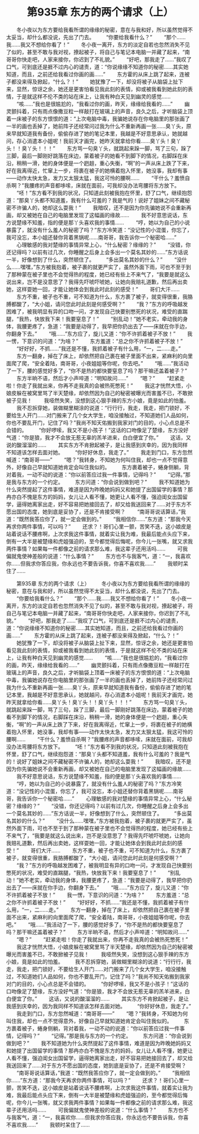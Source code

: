 # 　　第935章 东方的两个请求（上）
　　冬小夜以为东方要给我看所谓的缘缘的秘密，意在与我和好，所以虽然觉得不太妥当，却什么都没说，先出了门去。
　　“你要给我看什么？”
　　“那个……我……我又不想给你看了！”
　　冬小夜一离开，东方的淡定自若也忽然消失不见了似的，甚至不敢与我对视，撩起被子，将自己与笔记本电脑一并藏了起来，“南哥哥你快走吧，人家来接你，你迟到了不礼貌。”
　　“好吧，那我走了……”我叹了口气，可到底还是捱不过内心的谴责，道：“你说缘缘不知道你的秘密……其实她知道，而且，之前还给我看过你画的画……”
　　东方霍的从床上跳了起来，连被子都没来得及掀起，“什么？！”
　　她犹豫了一下，却没将被子从脑袋上扯下来，显然，惊讶之余，她还是更害怕看见我此刻的表情，抑或被我看到她此刻的表情，于是就这样不伦不类的站在床上，让我有种白天见到幽灵的感觉……
　　“咳……”我也是很尴尬的，“我看过你的画，昨天，缘缘给我看的……”
　　幽灵颤抖着，只有雨点像撒豆粒一样敲打在玻璃上的声音，良久之后，才听脑袋上顶着一床被子的东方恨恨的道：“上次电脑中毒，我骗她说存在你电脑里的那张画了一半的画也丢掉了，她前阵子还经常问过我为什么不重新再画一张……臭丫头，原来早就知道我有备份，偷偷存进了她的笔记本里，我越是不好意思承认，她就越问，存心消遣本小姐呢！我前天才画完，她昨天就拿给你看……臭丫头！臭丫头！！臭丫头！！！”
　　东方骂一句臭丫头，就跳起来跺一脚，骂了三句，跺了三脚，最后一脚刚好跳落在床边，蒙着被子的她看不到脚下的情况，右脚踩在床沿，稍稍一滑，她的身体便是一个趔趄，重心失衡，“啊”的一声从床上跌了下来，好在我离得近，忙窜上一步，将裹在被子的她横着抱入怀里，她没事，我却有事——动作太快太急，发力又太狠太猛，我这可怜的腰啊……
　　“干什么？羞愤自杀啊？”我腰疼的声音都哆嗦，床就在面前，可我却没办法弯腰将东方放下。
　　“呸！”东方看不到我的状况，只知道此刻被我抱在怀里，舒了口气，继续抱怨道：“那臭丫头都不知道羞，我有什么可羞的？我是气的！说好了姐妹之间不藏秘密不许骗人的，她却这么耍我！”
　　我暗叹，还不是因为你先骗她说不会重新再画，却又被她在自己的电脑里发现了这幅画的缘故……
　　我不好意思说话，东方说楚缘不知羞，指的便是那丫头喜欢我的事情……
　　“哼，她以为自己的小说暴露了，就没有什么羞人的秘密了吗？”东方冷笑道：“没记性的小混蛋，你忘了，我可没忘，本小姐还替你背着黑锅呢……南哥哥，我告诉你一个秘密哈……”
　　心理敏感的我对楚缘的事情异常上心，“什么秘密？缘缘的？”
　　“没错，你还记得吗？以前有过几次，你睡醒之后身上会多出一个莫名其妙的……”东方话说一半，好像想到了什么，突然顿住了。
　　“多出莫名其妙的什么？”
　　“没什么……嘿嘿，”东方被我抱着，被子裹的就更严实了，虽然外面下雨，可也不至于到了那种蒙在被子里也不会觉得热的程度，她已经有些上不来气了，“我要是就这么说出来，岂不是没意思了？我得先吓唬吓唬她，让她向我赔礼道歉，然后再出卖她，这样耍她一回，才能让她体会到我此时此刻的感受！”
　　哥们大汗……
　　东方不重，被子也不重，可不知道为什么，东方裹了被子，就变得很重，我胳膊都酸了，“大小姐，请问您此时此刻是何感受啊？”
　　“我？”东方的呼吸越发困难了，被我明显有异的口吻一问，才发现自己快要别憋死的状况，难受的直踹腿，“我热，快放我下来！我要窒息了！”
　　“别乱动！”她不老实，牵动我的身体，我腰更疼了，急道：“我要是动得了，我早把你扔出去了——床就在你手边，你翻身下去。”
　　“哦……”东方应了，旋儿又道：“你不许抓着被子不放！”
　　我一愣，下意识的问道：“为啥？”
　　东方羞道：“总之你不许抓着被子不放！”
　　“好好好，不抓……”我还是不懂，我抓着被子有什么用，“一，二……走。”
　　东方一翻身，掉在了床上，却依然把自己裹在被子里面不出来，紧麻利的向里面爬了爬，“安全着陆，南哥哥，小夜姐姐等你呢，你去吧。”
　　“哦……”我活动了一下，腰的感觉好多了，“你不是热的都快要窒息了吗？那干嘛还盖着被子？”
　　东方半晌不语，然后才小声啐道：“明知故问……”
　　“嗯？”
　　“赶紧走啦！你走了我就出来，你再不走我真的会被热死憋死！”
　　我这才恍然大悟，小娘皮躲在被窝里骂了半天楚缘，却依然因为自己的秘密被曝光而害羞不已，不敢掀被子见我！
　　我哑然失笑，没想到这心狠手辣的东方小娘，竟是如此的怕羞。
　　我不忍拆穿她，装做糊里糊涂的说道：“行行行，我走，我走，把门锁好，不要给生人开门……对门搬来了几个女大学生，咱没接触过，不知道她们人品如何，你也不要乱开门，记住了吗？”我尚不知天佑搬到我家对门的目的，小心点总是不会错的。
　　“你好啰嗦，我又不是小孩子！”这话的口吻像足了楚缘，东方没好气道：“你是狼，我才不会放无惹无辜的羔羊进来，白白便宜了你。”
　　这话，又说的酸溜溜的……
　　其实东方不肯掀起被子，是让我感到庆幸的，因为我同样不知道该怎样去面对她。
　　“你好好休息，我走了。”
　　我走到门口，东方忽然喊道：“南哥哥——”
　　“嗯？”我转身，不知她为何叫住我，却也一点不觉得意外，好像自己早就知道她肯定会叫住我似的。
　　东方裹着被子，蜷身侧躺，背对着我，一动不动的说道：“你以前答应过我一件事情，记得吗？”
　　“记得。”那是我与东方的一个约定。
　　东方问道：“你会说到做到吧？”
　　我不知道她为什么突然提起了这件事情，难道是因为昨晚她妈妈又和她提了出国留学的事情？那冉亦白不愧是东方的妈妈，女儿让人看不懂，她更让人看不懂，强迫闺女出国留学，逼得她离家出走，好不容易把她接回去了，却又给我送回来了……对于东方不愿出国的态度，她到底是妥协了，还是不肯接受啊？
　　“南哥哥说话算话，”我道：“既然我答应你了，就一定会做到的。”
　　“我相信你……”东方道：“那我今天再求你两件事情，可以吗？”
　　还求？！哥们心里一颤，苦笑不迭，这小娘皮是站着说话不腰疼啊，上次求我这件事情，就着实让我为难，我最后能点头应下来，倒有一大半是被楚缘和虎姐强迫的，至今都觉得后悔呢，你今儿一张嘴，就又求我两件事情？如果每一件都像之前的请求那么难，我这辈子还用活吗……
　　可我偏就鬼使神差般的说道：“什么事情？”
　　东方也不与我客气，道：“一，我喜欢你……但我求你答应我，你永远也不要告诉我，你喜不喜欢我……”
　　我顿时呆住了……

　　第935章 东方的两个请求（上）
　　冬小夜以为东方要给我看所谓的缘缘的秘密，意在与我和好，所以虽然觉得不太妥当，却什么都没说，先出了门去。
　　“你要给我看什么？”
　　“那个……我……我又不想给你看了！”
　　冬小夜一离开，东方的淡定自若也忽然消失不见了似的，甚至不敢与我对视，撩起被子，将自己与笔记本电脑一并藏了起来，“南哥哥你快走吧，人家来接你，你迟到了不礼貌。”
　　“好吧，那我走了……”我叹了口气，可到底还是捱不过内心的谴责，道：“你说缘缘不知道你的秘密……其实她知道，而且，之前还给我看过你画的画……”
　　东方霍的从床上跳了起来，连被子都没来得及掀起，“什么？！”
　　她犹豫了一下，却没将被子从脑袋上扯下来，显然，惊讶之余，她还是更害怕看见我此刻的表情，抑或被我看到她此刻的表情，于是就这样不伦不类的站在床上，让我有种白天见到幽灵的感觉……
　　“咳……”我也是很尴尬的，“我看过你的画，昨天，缘缘给我看的……”
　　幽灵颤抖着，只有雨点像撒豆粒一样敲打在玻璃上的声音，良久之后，才听脑袋上顶着一床被子的东方恨恨的道：“上次电脑中毒，我骗她说存在你电脑里的那张画了一半的画也丢掉了，她前阵子还经常问过我为什么不重新再画一张……臭丫头，原来早就知道我有备份，偷偷存进了她的笔记本里，我越是不好意思承认，她就越问，存心消遣本小姐呢！我前天才画完，她昨天就拿给你看……臭丫头！臭丫头！！臭丫头！！！”
　　东方骂一句臭丫头，就跳起来跺一脚，骂了三句，跺了三脚，最后一脚刚好跳落在床边，蒙着被子的她看不到脚下的情况，右脚踩在床沿，稍稍一滑，她的身体便是一个趔趄，重心失衡，“啊”的一声从床上跌了下来，好在我离得近，忙窜上一步，将裹在被子的她横着抱入怀里，她没事，我却有事——动作太快太急，发力又太狠太猛，我这可怜的腰啊……
　　“干什么？羞愤自杀啊？”我腰疼的声音都哆嗦，床就在面前，可我却没办法弯腰将东方放下。
　　“呸！”东方看不到我的状况，只知道此刻被我抱在怀里，舒了口气，继续抱怨道：“那臭丫头都不知道羞，我有什么可羞的？我是气的！说好了姐妹之间不藏秘密不许骗人的，她却这么耍我！”
　　我暗叹，还不是因为你先骗她说不会重新再画，却又被她在自己的电脑里发现了这幅画的缘故……
　　我不好意思说话，东方说楚缘不知羞，指的便是那丫头喜欢我的事情……
　　“哼，她以为自己的小说暴露了，就没有什么羞人的秘密了吗？”东方冷笑道：“没记性的小混蛋，你忘了，我可没忘，本小姐还替你背着黑锅呢……南哥哥，我告诉你一个秘密哈……”
　　心理敏感的我对楚缘的事情异常上心，“什么秘密？缘缘的？”
　　“没错，你还记得吗？以前有过几次，你睡醒之后身上会多出一个莫名其妙的……”东方话说一半，好像想到了什么，突然顿住了。
　　“多出莫名其妙的什么？”
　　“没什么……嘿嘿，”东方被我抱着，被子裹的就更严实了，虽然外面下雨，可也不至于到了那种蒙在被子里也不会觉得热的程度，她已经有些上不来气了，“我要是就这么说出来，岂不是没意思了？我得先吓唬吓唬她，让她向我赔礼道歉，然后再出卖她，这样耍她一回，才能让她体会到我此时此刻的感受！”
　　哥们大汗……
　　东方不重，被子也不重，可不知道为什么，东方裹了被子，就变得很重，我胳膊都酸了，“大小姐，请问您此时此刻是何感受啊？”
　　“我？”东方的呼吸越发困难了，被我明显有异的口吻一问，才发现自己快要别憋死的状况，难受的直踹腿，“我热，快放我下来！我要窒息了！”
　　“别乱动！”她不老实，牵动我的身体，我腰更疼了，急道：“我要是动得了，我早把你扔出去了——床就在你手边，你翻身下去。”
　　“哦……”东方应了，旋儿又道：“你不许抓着被子不放！”
　　我一愣，下意识的问道：“为啥？”
　　东方羞道：“总之你不许抓着被子不放！”
　　“好好好，不抓……”我还是不懂，我抓着被子有什么用，“一，二……走。”
　　东方一翻身，掉在了床上，却依然把自己裹在被子里面不出来，紧麻利的向里面爬了爬，“安全着陆，南哥哥，小夜姐姐等你呢，你去吧。”
　　“哦……”我活动了一下，腰的感觉好多了，“你不是热的都快要窒息了吗？那干嘛还盖着被子？”
　　东方半晌不语，然后才小声啐道：“明知故问……”
　　“嗯？”
　　“赶紧走啦！你走了我就出来，你再不走我真的会被热死憋死！”
　　我这才恍然大悟，小娘皮躲在被窝里骂了半天楚缘，却依然因为自己的秘密被曝光而害羞不已，不敢掀被子见我！
　　我哑然失笑，没想到这心狠手辣的东方小娘，竟是如此的怕羞。
　　我不忍拆穿她，装做糊里糊涂的说道：“行行行，我走，我走，把门锁好，不要给生人开门……对门搬来了几个女大学生，咱没接触过，不知道她们人品如何，你也不要乱开门，记住了吗？”我尚不知天佑搬到我家对门的目的，小心点总是不会错的。
　　“你好啰嗦，我又不是小孩子！”这话的口吻像足了楚缘，东方没好气道：“你是狼，我才不会放无惹无辜的羔羊进来，白白便宜了你。”
　　这话，又说的酸溜溜的……
　　其实东方不肯掀起被子，是让我感到庆幸的，因为我同样不知道该怎样去面对她。
　　“你好好休息，我走了。”
　　我走到门口，东方忽然喊道：“南哥哥——”
　　“嗯？”我转身，不知她为何叫住我，却也一点不觉得意外，好像自己早就知道她肯定会叫住我似的。
　　东方裹着被子，蜷身侧躺，背对着我，一动不动的说道：“你以前答应过我一件事情，记得吗？”
　　“记得。”那是我与东方的一个约定。
　　东方问道：“你会说到做到吧？”
　　我不知道她为什么突然提起了这件事情，难道是因为昨晚她妈妈又和她提了出国留学的事情？那冉亦白不愧是东方的妈妈，女儿让人看不懂，她更让人看不懂，强迫闺女出国留学，逼得她离家出走，好不容易把她接回去了，却又给我送回来了……对于东方不愿出国的态度，她到底是妥协了，还是不肯接受啊？
　　“南哥哥说话算话，”我道：“既然我答应你了，就一定会做到的。”
　　“我相信你……”东方道：“那我今天再求你两件事情，可以吗？”
　　还求？！哥们心里一颤，苦笑不迭，这小娘皮是站着说话不腰疼啊，上次求我这件事情，就着实让我为难，我最后能点头应下来，倒有一大半是被楚缘和虎姐强迫的，至今都觉得后悔呢，你今儿一张嘴，就又求我两件事情？如果每一件都像之前的请求那么难，我这辈子还用活吗……
　　可我偏就鬼使神差般的说道：“什么事情？”
　　东方也不与我客气，道：“一，我喜欢你……但我求你答应我，你永远也不要告诉我，你喜不喜欢我……”
　　我顿时呆住了……
